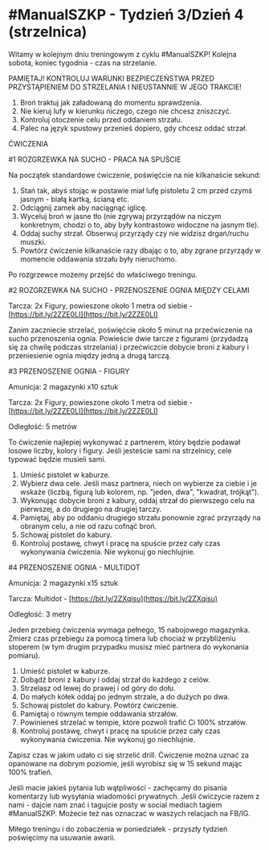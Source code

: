 # #ManualSZKP - Tydzień 3/Dzień 4 (strzelnica)

Witamy w kolejnym dniu treningowym z cyklu #ManualSZKP!  Kolejna sobota, koniec tygodnia - czas na strzelanie.

PAMIĘTAJ! KONTROLUJ WARUNKI BEZPIECZEŃSTWA PRZED PRZYSTĄPIENIEM DO STRZELANIA I NIEUSTANNIE W JEGO TRAKCIE!

1. Broń traktuj jak załadowaną do momentu sprawdzenia.
2. Nie kieruj lufy w kierunku niczego, czego nie chcesz zniszczyć.
3. Kontroluj otoczenie celu przed oddaniem strzału.
4. Palec na język spustowy przenieś dopiero, gdy chcesz oddać strzał.

ĆWICZENIA

#1 ROZGRZEWKA NA SUCHO - PRACA NA SPUŚCIE

Na początek standardowe ćwiczenie, poświęćcie na nie kilkanaście sekund:

1. Stań tak, abyś stojąc w postawie miał lufę pistoletu 2 cm przed czymś jasnym - białą kartką, ścianą etc.
2. Odciągnij zamek aby naciągnąć iglicę.
3. Wyceluj broń w jasne tło (nie zgrywaj przyrządów na niczym konkretnym, chodzi o to, aby były kontrastowo widoczne na jasnym tle).
4. Oddaj suchy strzał. Obserwuj przyrządy czy nie widzisz drgań/ruchu muszki.
5. Powtórz ćwiczenie kilkanaście razy dbając o to, aby zgrane przyrządy w momencie oddawania strzału były nieruchomo.

Po rozgrzewce możemy przejść do właściwego treningu.

#2 ROZGRZEWKA NA SUCHO - PRZENOSZENIE OGNIA MIĘDZY CELAMI

Tarcza: 2x Figury, powieszone około 1 metra od siebie - [https://bit.ly/2ZZE0LI](https://bit.ly/2ZZE0LI)

Zanim zaczniecie strzelać, poświęćcie około 5 minut na przećwiczenie na sucho przenoszenia ognia. Powieście dwie tarcze z figurami (przydadzą się za chwilę podczas strzelania) i przećwiczcie dobycie broni z kabury i przeniesienie ognia między jedną a drugą tarczą.

#3 PRZENOSZENIE OGNIA - FIGURY

Amunicja: 2 magazynki x10 sztuk

Tarcza: 2x Figury, powieszone około 1 metra od siebie - [https://bit.ly/2ZZE0LI](https://bit.ly/2ZZE0LI)

Odległość: 5 metrów

To ćwiczenie najlepiej wykonywać z partnerem, który będzie podawał losowe liczby, kolory i figury. Jeśli jesteście sami na strzelnicy, cele typować będzie musieli sami.

1. Umieść pistolet w kaburze.
2. Wybierz dwa cele. Jeśli masz partnera, niech on wybierze za ciebie i je wskaże (liczbą, figurą lub kolorem, np. "jeden, dwa", "kwadrat, trójkąt").
3. Wykonując dobycie broni z kabury, oddaj strzał do pierwszego celu na pierwszej, a do drugiego na drugiej tarczy.
4. Pamiętaj, aby po oddaniu drugiego strzału ponownie zgrać przyrządy na obranym celu, a nie od razu cofnąć broń.
5. Schowaj pistolet do kabury.
6. Kontroluj postawę, chwyt i pracę na spuście przez cały czas wykonywania ćwiczenia. Nie wykonuj go niechlujnie.

#4 PRZENOSZENIE OGNIA - MULTIDOT

Amunicja: 2 magazynki x15 sztuk

Tarcza: Multidot - [https://bit.ly/2ZXqisu](https://bit.ly/2ZXqisu)

Odległość:  3 metry

Jeden przebieg ćwiczenia wymaga pełnego, 15 nabojowego magazynka. Zmierz czas przebiegu za pomocą timera lub chociaż w przybliżeniu stoperem (w tym drugim przypadku musisz mieć partnera do wykonania pomiaru).

1. Umieść pistolet w kaburze.
2. Dobądź broni z kabury i oddaj strzał do każdego z celów.
3. Strzelasz od lewej do prawej i od góry do dołu.
4. Do małych kółek oddaj po jednym strzale, a do dużych po dwa.
5. Schowaj pistolet do kabury. Powtórz ćwiczenie.
6. Pamiętaj o równym tempie oddawania strzałów.
7. Powinieneś strzelać w tempie, które pozwoli trafić Ci 100% strzałów.
8. Kontroluj postawę, chwyt i pracę na spuście przez cały czas wykonywania ćwiczenia. Nie wykonuj go niechlujnie.

Zapisz czas w jakim udało ci się strzelić drill. Ćwiczenie można uznać za opanowane na dobrym poziomie, jeśli wyrobisz się w 15 sekund mając 100% trafień.

Jeśli macie jakieś pytania lub wątpliwości - zachęcamy do pisania komentarzy lub wysyłania wiadomości prywatnych. Jeśli ćwiczycie razem z nami - dajcie nam znać i tagujcie posty w social mediach tagiem #ManualSZKP. Możecie też nas oznaczać w waszych relacjach na FB/IG.

Miłego treningu i do zobaczenia w poniedziałek - przyszły tydzień poświęcimy na usuwanie awarii.